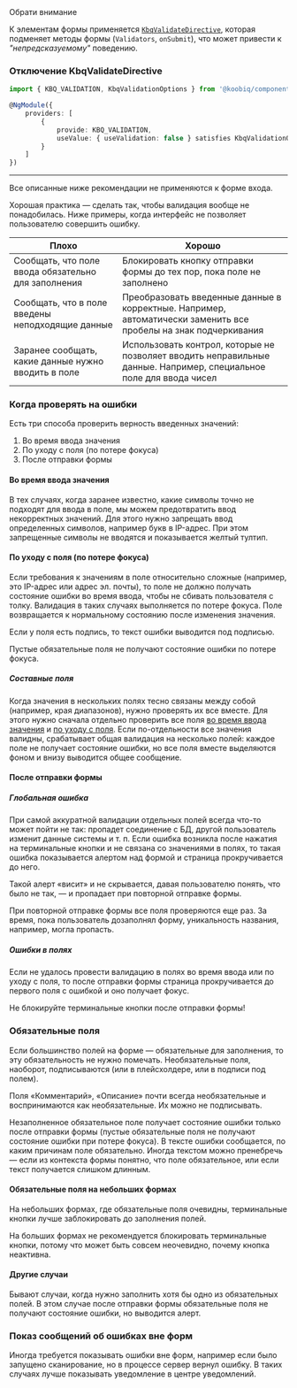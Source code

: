<div class="kbq-callout kbq-callout_warning">
<div class="kbq-callout__header">Обрати внимание</div>
<div class="kbq-callout__content kbq-docs-element-last-child-margin-bottom-0">

К элементам формы применяется [`KbqValidateDirective`](https://github.com/koobiq/angular-components/blob/main/packages/components/form-field/validate.directive.ts), которая подменяет методы формы (`Validators`, `onSubmit`), что может привести к _"непредсказуемому"_ поведению.

</div>
</div>

### Отключение KbqValidateDirective

```ts
import { KBQ_VALIDATION, KbqValidationOptions } from '@koobiq/components/core';

@NgModule({
    providers: [
        {
            provide: KBQ_VALIDATION,
            useValue: { useValidation: false } satisfies KbqValidationOptions
        }
    ]
})
```

---

Все описанные ниже рекомендации не применяются к форме входа.

Хорошая практика — сделать так, чтобы валидация вообще не понадобилась. Ниже примеры, когда интерфейс не позволяет пользователю совершить ошибку.

| <span class="kbq-error">Плохо<span>                 | <span class="kbq-success">Хорошо<span>                                                                             |
| --------------------------------------------------- | ------------------------------------------------------------------------------------------------------------------ |
| Сообщать, что поле ввода обязательно для заполнения | Блокировать кнопку отправки формы до тех пор, пока поле не заполнено                                               |
| Сообщать, что в поле введены неподходящие данные    | Преобразовать введенные данные в корректные. Например, автоматически заменить все пробелы на знак подчеркивания    |
| Заранее сообщать, какие данные нужно вводить в поле | Использовать контрол, которые не позволяет вводить неправильные данные. Например, специальное поле для ввода чисел |

### Когда проверять на ошибки

Есть три способа проверить верность введенных значений:

1. Во время ввода значения
2. По уходу с поля (по потере фокуса)
3. После отправки формы

#### Во время ввода значения

В тех случаях, когда заранее известно, какие символы точно не подходят для ввода в поле, мы можем предотвратить ввод некорректных значений. Для этого нужно запрещать ввод определенных символов, например букв в IP-адрес. При этом запрещенные символы не вводятся и показывается желтый тултип.

<!-- example(validation-on-type) -->

#### По уходу с поля (по потере фокуса)

Если требования к значениям в поле относительно сложные (например, это IP-адрес или адрес эл. почты), то поле не должно получать состояние ошибки во время ввода, чтобы не сбивать пользователя с толку. Валидация в таких случаях выполняется по потере фокуса. Поле возвращается к нормальному состоянию после изменения значения.

Если у поля есть подпись, то текст ошибки выводится под подписью.

Пустые обязательные поля не получают состояние ошибки по потере фокуса.

<!-- example(validation-on-blur) -->

##### Составные поля

Когда значения в нескольких полях тесно связаны между собой (например, края диапазонов), нужно проверять их все вместе. Для этого нужно сначала отдельно проверить все поля [во время ввода значения](/other/validation/overview#во-время-ввода-значения) и [по уходу с поля](/other/validation/overview#по-уходу-с-поля-%28по-потере-фокуса%29). Если по-отдельности все значения валидны, срабатывает общая валидация на несколько полей: каждое поле не получает состояние ошибки, но все поля вместе выделяются фоном и внизу выводится общее сообщение.

<!-- example(validation-composite) -->

#### После отправки формы

##### Глобальная ошибка

При самой аккуратной валидации отдельных полей всегда что-то может пойти не так: пропадет соединение с БД, другой пользователь изменит данные системы и т. п. Если ошибка возникла после нажатия на терминальные кнопки и не связана со значениями в полях, то такая ошибка показывается алертом над формой и страница прокручивается до него.

Такой алерт «висит» и не скрывается, давая пользователю понять, что было не так, — и пропадает при повторной отправке формы.

При повторной отправке формы все поля проверяются еще раз. За время, пока пользователь дозаполнял форму, уникальность названия, например, могла пропасть.

<!-- example(validation-global) -->

##### Ошибки в полях

Если не удалось провести валидацию в полях во время ввода или по уходу с поля, то после отправки формы страница прокручивается до первого поля с ошибкой и оно получает фокус.

Не блокируйте терминальные кнопки после отправки формы!

### Обязательные поля

Если большинство полей на форме — обязательные для заполнения, то эту обязательность не нужно помечать. Необязательные поля, наоборот, подписываются (или в плейсхолдере, или в подписи под полем).

Поля «Комментарий», «Описание» почти всегда необязательные и воспринимаются как необязательные. Их можно не подписывать.

Незаполненное обязательное поле получает состояние ошибки только после отправки формы (пустые обязательные поля не получают состояние ошибки при потере фокуса). В тексте ошибки сообщается, по каким причинам поле обязательно. Иногда текстом можно пренебречь — если из контекста формы понятно, что поле обязательное, или если текст получается слишком длинным.

<!-- example(validation-overview) -->

#### Обязательные поля на небольших формах

На небольших формах, где обязательные поля очевидны, терминальные кнопки лучше заблокировать до заполнения полей.

На больших формах не рекомендуется блокировать терминальные кнопки, потому что может быть совсем неочевидно, почему кнопка неактивна.

<!-- example(validation-small) -->

#### Другие случаи

Бывают случаи, когда нужно заполнить хотя бы одно из обязательных полей. В этом случае после отправки формы обязательные поля не получают состояние ошибки, но выводится алерт.

<!-- example(validation-global-one-required) -->

### Показ сообщений об ошибках вне форм

Иногда требуется показывать ошибки вне форм, например если было запущено сканирование, но в процессе сервер вернул ошибку. В таких случаях лучше показывать уведомление в центре уведомлений.
